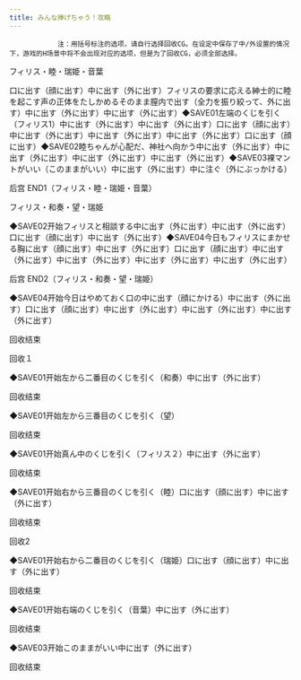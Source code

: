 ```yaml
---
title: みんな捧げちゃう！攻略
---
```


                注：用括号标注的选项，请自行选择回收CG。在设定中保存了中/外设置的情况下，游戏的H场景中将不会出现对应的选项，但是为了回收CG，必须全部选择。

フィリス・睦・瑞姫・音葉

口に出す（顔に出す）中に出す（外に出す）フィリスの要求に応える紳士的に睦を起こす声の正体をたしかめるそのまま膣内で出す（全力を振り絞って、外に出す）中に出す（外に出す）中に出す（外に出す）◆SAVE01左端のくじを引く（フィリス1）中に出す（外に出す）中に出す（外に出す）口に出す（顔に出す）中に出す（外に出す）中に出す（外に出す）中に出す（外に出す）口に出す（顔に出す）◆SAVE02睦ちゃんが心配だ、神社へ向かう中に出す（外に出す）中に出す（外に出す）中に出す（外に出す）中に出す（外に出す）◆SAVE03裸マントがいい（このままがいい）中に出す（外に出す）中に注ぐ（外にぶっかける）

后宫 END1（フィリス・睦・瑞姫・音葉）

フィリス・和奏・望・瑞姫

◆SAVE02开始フィリスと相談する中に出す（外に出す）中に出す（外に出す）口に出す（顔に出す）中に出す（外に出す）◆SAVE04今日もフィリスにまかせる胸に出す（顔に出す）中に出す（外に出す）口に出す（顔に出す）中に出す（外に出す）中に出す（外に出す）中に出す（外に出す）中に出す（外に出す）

后宫 END2（フィリス・和奏・望・瑞姫）

◆SAVE04开始今日はやめておく口の中に出す（顔にかける）中に出す（外に出す）口に出す（顔に出す）中に出す（外に出す）中に出す（外に出す）中に出す（外に出す）

回收结束

回收１

◆SAVE01开始左から二番目のくじを引く（和奏）中に出す（外に出す）

回收结束

◆SAVE01开始左から三番目のくじを引く（望）

回收结束

◆SAVE01开始真ん中のくじを引く（フィリス２）中に出す（外に出す）　

回收结束

◆SAVE01开始右から三番目のくじを引く（睦）口に出す（顔に出す）中に出す（外に出す）

回收结束

回收2

◆SAVE01开始右から二番目のくじを引く（瑞姫）口に出す（顔に出す）中に出す（外に出す）

回收结束

◆SAVE01开始右端のくじを引く（音葉）中に出す（外に出す）

回收结束

◆SAVE03开始このままがいい中に出す（外に出す）

回收结束
              
